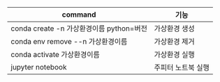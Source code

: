 | command                                   | 기능               |
| ---------------------------------------- | ------------------ |
| conda create -n 가상환경이름 python=버전 | 가상환경 생성      |
| conda env remove --n 가상환경이름        | 가상환경 제거      |
| conda activate 가상환경이름             | 가상환경 실행      |
| jupyter notebook                         | 주피터 노트북 실행 |
